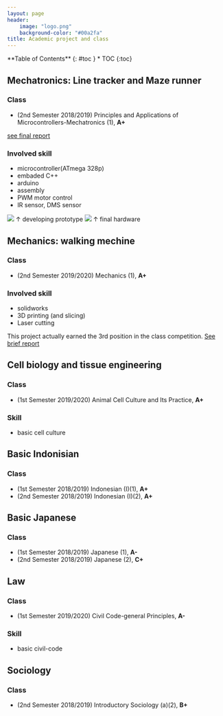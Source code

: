 ```yaml
---
layout: page
header:
    image: "logo.png"
    background-color: "#00a2fa"
title: Academic project and class
---
```


<div class="panel radius" markdown="1">
**Table of Contents**
{: #toc }
*  TOC
{:toc}
</div>

## Mechatronics: Line tracker and Maze runner
### Class
- (2nd Semester 2018/2019) Principles and Applications of Microcontrollers-Mechatronics (1), **A+**

[see final report](https://bencer3283.github.io/docs/MachetronicsFinalReport.pdf)
### Involved skill
- microcontroller(ATmega 328p)
- embaded C++
- arduino
- assembly
- PWM motor control
- IR sensor, DMS sensor

![](https://i.imgur.com/nOpGfZM.jpg)
&uarr; developing prototype
![](https://i.imgur.com/aHJBKKO.png)
&uarr; final hardware


## Mechanics: walking mechine
### Class
-  (2nd Semester 2019/2020) Mechanics (1), **A+**

### Involved skill
- solidworks
- 3D printing (and slicing)
- Laser cutting

This project actually earned the 3rd position in the class competition. [See brief report](https://bencer3283.github.io/docs/mechanicsReport.pdf)

## Cell biology and tissue engineering
### Class
- (1st Semester 2019/2020) Animal Cell Culture and Its Practice, **A+**

### Skill
- basic cell culture

## Basic Indonisian
### Class
- (1st Semester 2018/2019) Indonesian (I)(1), **A+**
- (2nd Semester 2018/2019) Indonesian (I)(2), **A+**

## Basic Japanese
### Class
- (1st Semester 2018/2019) Japanese (1), **A-**
- (2nd Semester 2018/2019) Japanese (2), **C+**

## Law
### Class
- (1st Semester 2019/2020) Civil Code-general Principles, **A-**

### Skill
- basic civil-code

## Sociology
### Class
- (2nd Semester 2018/2019) Introductory Sociology (a)(2), **B+**